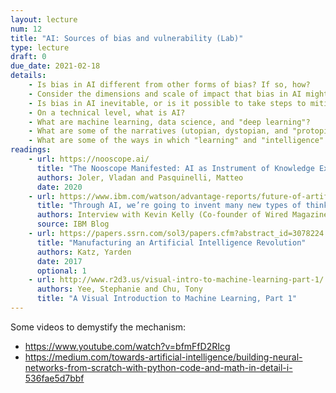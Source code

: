 ```yaml
---
layout: lecture
num: 12 
title: "AI: Sources of bias and vulnerability (Lab)"
type: lecture
draft: 0
due_date: 2021-02-18
details:
    - Is bias in AI different from other forms of bias? If so, how?
    - Consider the dimensions and scale of impact that bias in AI might have
    - Is bias in AI inevitable, or is it possible to take steps to mitigate it? What kinds of intervention do you think might help?
    - On a technical level, what is AI?
    - What are machine learning, data science, and "deep learning"?
    - What are some of the narratives (utopian, dystopian, and "protopian") surrounding AI?
    - What are some of the ways in which "learning" and "intelligence" are defined within AI?
readings:
    - url: https://nooscope.ai/
      title: "The Nooscope Manifested: AI as Instrument of Knowledge Extractivism"
      authors: Joler, Vladan and Pasquinelli, Matteo 
      date: 2020
    - url: https://www.ibm.com/watson/advantage-reports/future-of-artificial-intelligence/kevin-kelly.html
      title: "Through AI, we’re going to invent many new types of thinking"
      authors: Interview with Kevin Kelly (Co-founder of Wired Magazine)
      source: IBM Blog
    - url: https://papers.ssrn.com/sol3/papers.cfm?abstract_id=3078224
      title: "Manufacturing an Artificial Intelligence Revolution" 
      authors: Katz, Yarden
      date: 2017
      optional: 1
    - url: http://www.r2d3.us/visual-intro-to-machine-learning-part-1/
      authors: Yee, Stephanie and Chu, Tony
      title: "A Visual Introduction to Machine Learning, Part 1" 
---
```


Some videos to demystify the mechanism:

* https://www.youtube.com/watch?v=bfmFfD2RIcg
* https://medium.com/towards-artificial-intelligence/building-neural-networks-from-scratch-with-python-code-and-math-in-detail-i-536fae5d7bbf
